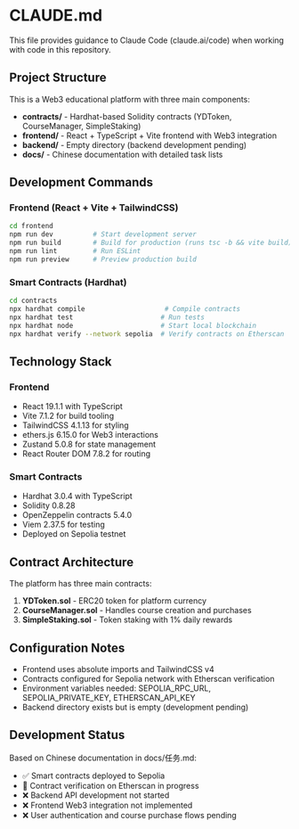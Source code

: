 # CLAUDE.md

This file provides guidance to Claude Code (claude.ai/code) when working with code in this repository.

## Project Structure

This is a Web3 educational platform with three main components:

- **contracts/** - Hardhat-based Solidity contracts (YDToken, CourseManager, SimpleStaking)
- **frontend/** - React + TypeScript + Vite frontend with Web3 integration
- **backend/** - Empty directory (backend development pending)
- **docs/** - Chinese documentation with detailed task lists

## Development Commands

### Frontend (React + Vite + TailwindCSS)
```bash
cd frontend
npm run dev          # Start development server
npm run build        # Build for production (runs tsc -b && vite build)
npm run lint         # Run ESLint
npm run preview      # Preview production build
```

### Smart Contracts (Hardhat)
```bash
cd contracts
npx hardhat compile                    # Compile contracts
npx hardhat test                      # Run tests
npx hardhat node                      # Start local blockchain
npx hardhat verify --network sepolia  # Verify contracts on Etherscan
```

## Technology Stack

### Frontend
- React 19.1.1 with TypeScript
- Vite 7.1.2 for build tooling
- TailwindCSS 4.1.13 for styling
- ethers.js 6.15.0 for Web3 interactions
- Zustand 5.0.8 for state management
- React Router DOM 7.8.2 for routing

### Smart Contracts
- Hardhat 3.0.4 with TypeScript
- Solidity 0.8.28
- OpenZeppelin contracts 5.4.0
- Viem 2.37.5 for testing
- Deployed on Sepolia testnet

## Contract Architecture

The platform has three main contracts:
1. **YDToken.sol** - ERC20 token for platform currency
2. **CourseManager.sol** - Handles course creation and purchases
3. **SimpleStaking.sol** - Token staking with 1% daily rewards

## Configuration Notes

- Frontend uses absolute imports and TailwindCSS v4
- Contracts configured for Sepolia network with Etherscan verification
- Environment variables needed: SEPOLIA_RPC_URL, SEPOLIA_PRIVATE_KEY, ETHERSCAN_API_KEY
- Backend directory exists but is empty (development pending)

## Development Status

Based on Chinese documentation in docs/任务.md:
- ✅ Smart contracts deployed to Sepolia
- 🔄 Contract verification on Etherscan in progress  
- ❌ Backend API development not started
- ❌ Frontend Web3 integration not implemented
- ❌ User authentication and course purchase flows pending